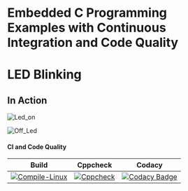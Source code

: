 # Embedded C Programming Examples with Continuous Integration and Code Quality

# LED Blinking 

## In Action

![Led_on](https://user-images.githubusercontent.com/80352730/115950705-7d8b6a00-a4fa-11eb-918b-f4f287e61546.JPG)

![Off_Led](https://user-images.githubusercontent.com/80352730/115950714-8a0fc280-a4fa-11eb-94ce-2355a3402831.JPG)

#### CI and Code Quality

|Build|Cppcheck|Codacy|
|:--:|:--:|:--:|
|[![Compile-Linux](https://github.com/kamarthivignesh000/Embedded_Activities/actions/workflows/compile.yml/badge.svg)](https://github.com/kamarthivignesh000/Embedded_Activities/actions/workflows/compile.yml)|[![Cppcheck](https://github.com/kamarthivignesh000/Embedded_Activities/actions/workflows/codequality.yml/badge.svg)](https://github.com/kamarthivignesh000/Embedded_Activities/actions/workflows/codequality.yml)|[![Codacy Badge](https://app.codacy.com/project/badge/Grade/643b7ca2b2dc4daba1e700c216bb87d9)](https://www.codacy.com/gh/Bharathgopal/Emb-C/dashboard?utm_source=github.com&amp;utm_medium=referral&amp;utm_content=Bharathgopal/Emb-C&amp;utm_campaign=Badge_Grade)|
